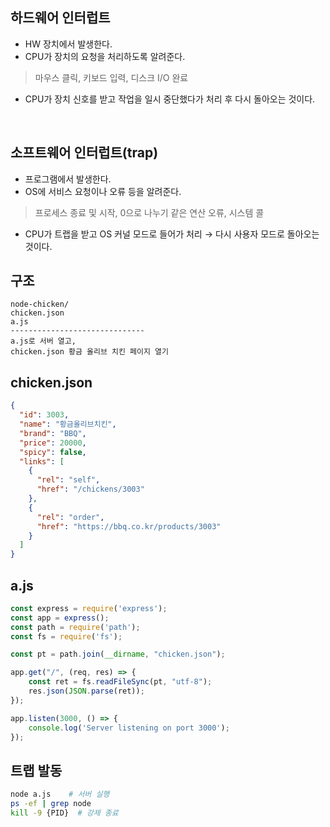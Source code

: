 ## 하드웨어 인터럽트
- HW 장치에서 발생한다.
- CPU가 장치의 요청을 처리하도록 알려준다.
>마우스 클릭, 키보드 입력, 디스크 I/O 완료 <br>
- CPU가 장치 신호를 받고 작업을 일시 중단했다가 처리 후 다시 돌아오는 것이다.

<br>

## 소프트웨어 인터럽트(trap)
- 프로그램에서 발생한다.
- OS에 서비스 요청이나 오류 등을 알려준다.
>프로세스 종료 및 시작, 0으로 나누기 같은 연산 오류, 시스템 콜 <br>
- CPU가 트랩을 받고 OS 커널 모드로 들어가 처리 → 다시 사용자 모드로 돌아오는 것이다.

## 구조
```text
node-chicken/
chicken.json   
a.js
------------------------------
a.js로 서버 열고,
chicken.json 황금 올리브 치킨 페이지 열기
```

## chicken.json
```json
{
  "id": 3003,
  "name": "황금올리브치킨",
  "brand": "BBQ",
  "price": 20000,
  "spicy": false,
  "links": [
    {
      "rel": "self",
      "href": "/chickens/3003"
    },
    {
      "rel": "order",
      "href": "https://bbq.co.kr/products/3003"
    }
  ]
}
```

## a.js
```javascript
const express = require('express');
const app = express();
const path = require('path');
const fs = require('fs');

const pt = path.join(__dirname, "chicken.json");

app.get("/", (req, res) => {
    const ret = fs.readFileSync(pt, "utf-8");
    res.json(JSON.parse(ret));
});

app.listen(3000, () => {
    console.log('Server listening on port 3000');
});
```

## 트랩 발동
```bash
node a.js    # 서버 실행
ps -ef | grep node
kill -9 {PID}  # 강제 종료
```
